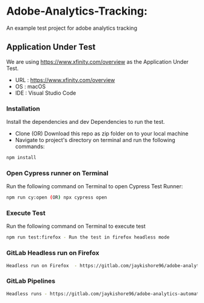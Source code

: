 # Adobe-Analytics-Tracking:

An example test project for adobe analytics tracking

## Application Under Test

We are using https://www.xfinity.com/overview as the Application Under Test.

- URL : https://www.xfinity.com/overview
- OS : macOS
- IDE : Visual Studio Code
 
### Installation

Install the dependencies and dev Dependencies to run the test.

- Clone (OR) Download this repo as zip folder on to your local machine
- Navigate to project's directory on terminal and run the following commands:

```sh
npm install
```

### Open Cypress runner on Terminal

Run the following command on Terminal to open Cypress Test Runner:

```sh
npm run cy:open (OR) npx cypress open
```

### Execute Test
  
Run the following command on Terminal to execute test

```sh
npm run test:firefox - Run the test in firefox headless mode
```

### GitLab Headless run on Firefox

```sh
Headless run on Firefox  - https://gitlab.com/jaykishore96/adobe-analytics-automation-testing-cypress/-/jobs/3326895861
```

### GitLab Pipelines

```sh
Headless runs - https://gitlab.com/jaykishore96/adobe-analytics-automation-testing-cypress/-/pipelines
```
 
